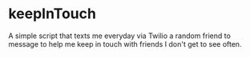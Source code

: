 # keepInTouch

A simple script that texts me everyday via Twilio a random friend to message to help me keep in touch with friends I don't get to see often.
